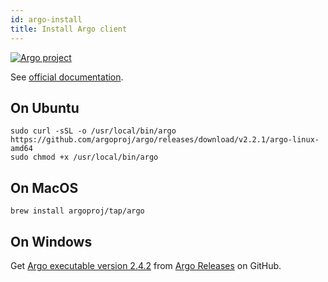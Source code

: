 ```yaml
---
id: argo-install
title: Install Argo client
---
```


[![Argo project](/dsri-documentation/img/argo-logo.png)](https://argoproj.github.io/argo/)

See [official documentation](https://argoproj.github.io/docs/argo/demo.html#1-download-argo).

## On Ubuntu

```shell
sudo curl -sSL -o /usr/local/bin/argo https://github.com/argoproj/argo/releases/download/v2.2.1/argo-linux-amd64
sudo chmod +x /usr/local/bin/argo
```

## On MacOS

```shell
brew install argoproj/tap/argo
```

## On Windows

Get [Argo executable version 2.4.2](https://github.com/argoproj/argo/releases/download/v2.4.2/argo-windows-amd64) from [Argo Releases](https://github.com/argoproj/argo/releases) on GitHub.

